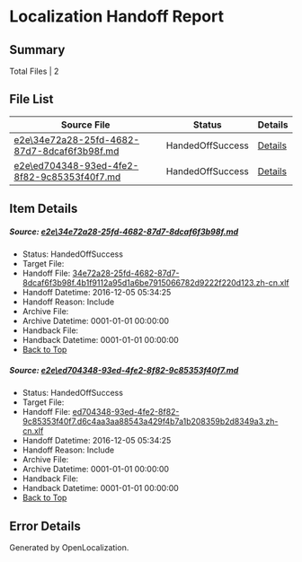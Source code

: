 # <a name='report-top'></a> Localization Handoff Report

## Summary
 Total Files | 2

## File List
 Source File | Status | Details 
 ----------- | ------ | ------- 
 [e2e\34e72a28-25fd-4682-87d7-8dcaf6f3b98f.md](https://github.com/OpenLocalizationTestOrg/ol-test0/blob/86361729b50cf1dc95ef0e34fa48e0c6c3f712f6/e2e/34e72a28-25fd-4682-87d7-8dcaf6f3b98f.md) | HandedOffSuccess | [Details](#40aeb87629dbca40f855cb21e606d7519011d6331)
 [e2e\ed704348-93ed-4fe2-8f82-9c85353f40f7.md](https://github.com/OpenLocalizationTestOrg/ol-test0/blob/86361729b50cf1dc95ef0e34fa48e0c6c3f712f6/e2e/ed704348-93ed-4fe2-8f82-9c85353f40f7.md) | HandedOffSuccess | [Details](#5dbdc4220e9784da0657d6ceb87c09dfdd1242772)

## Item Details
##### <a name='40aeb87629dbca40f855cb21e606d7519011d6331'></a> Source: [e2e\34e72a28-25fd-4682-87d7-8dcaf6f3b98f.md](https://github.com/OpenLocalizationTestOrg/ol-test0/blob/86361729b50cf1dc95ef0e34fa48e0c6c3f712f6/e2e/34e72a28-25fd-4682-87d7-8dcaf6f3b98f.md)
* Status: HandedOffSuccess
* Target File: 
* Handoff File: [34e72a28-25fd-4682-87d7-8dcaf6f3b98f.4b1f9112a95d1a6be7915066782d9222f220d123.zh-cn.xlf](https://github.com/OpenLocalizationTestOrg/ol-test0-handoff/blob/d628b42d569b6da813db34dd06faf63172a83c76/ol-handoff/OpenLocalizationTestOrg/ol-test0-zhcn/shujia/ht/34e72a28-25fd-4682-87d7-8dcaf6f3b98f.4b1f9112a95d1a6be7915066782d9222f220d123.zh-cn.xlf)
* Handoff Datetime: 2016-12-05 05:34:25
* Handoff Reason: Include
* Archive File: 
* Archive Datetime: 0001-01-01 00:00:00
* Handback File: 
* Handback Datetime: 0001-01-01 00:00:00
* [Back to Top](#report-top)

##### <a name='5dbdc4220e9784da0657d6ceb87c09dfdd1242772'></a> Source: [e2e\ed704348-93ed-4fe2-8f82-9c85353f40f7.md](https://github.com/OpenLocalizationTestOrg/ol-test0/blob/86361729b50cf1dc95ef0e34fa48e0c6c3f712f6/e2e/ed704348-93ed-4fe2-8f82-9c85353f40f7.md)
* Status: HandedOffSuccess
* Target File: 
* Handoff File: [ed704348-93ed-4fe2-8f82-9c85353f40f7.d6c4aa3aa88543a429f4b7a1b208359b2d8349a3.zh-cn.xlf](https://github.com/OpenLocalizationTestOrg/ol-test0-handoff/blob/d628b42d569b6da813db34dd06faf63172a83c76/ol-handoff/OpenLocalizationTestOrg/ol-test0-zhcn/shujia/ht/ed704348-93ed-4fe2-8f82-9c85353f40f7.d6c4aa3aa88543a429f4b7a1b208359b2d8349a3.zh-cn.xlf)
* Handoff Datetime: 2016-12-05 05:34:25
* Handoff Reason: Include
* Archive File: 
* Archive Datetime: 0001-01-01 00:00:00
* Handback File: 
* Handback Datetime: 0001-01-01 00:00:00
* [Back to Top](#report-top)


## Error Details

Generated by OpenLocalization.
